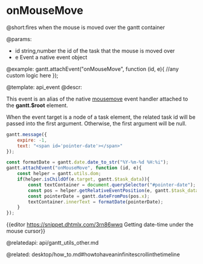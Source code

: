 onMouseMove
=============

@short:fires when the mouse is moved over the gantt container



@params:
- id		string,number		the id of the task that the mouse is moved over
- e			Event				a native event object



@example:
gantt.attachEvent("onMouseMove", function (id, e){
    //any custom logic here
});


@template:	api_event
@descr:

This event is an alias of the native [mousemove](https://developer.mozilla.org/en-US/docs/Web/API/Element/mousemove_event) event handler attached to the **gantt.$root** element.

When the event target is a node of a task element, the related task id will be passed into the first argument.
Otherwise, the first argument will be null.


~~~js
gantt.message({
	expire: -1,
	text: "<span id='pointer-date'></span>"
});

const formatDate = gantt.date.date_to_str("%Y-%m-%d %H:%i");
gantt.attachEvent("onMouseMove", function (id, e){
	const helper = gantt.utils.dom;
	if(helper.isChildOf(e.target, gantt.$task_data)){
      	const textContainer = document.querySelector("#pointer-date");
		const pos = helper.getRelativeEventPosition(e, gantt.$task_data);
		const pointerDate = gantt.dateFromPos(pos.x);
		textContainer.innerText = formatDate(pointerDate);
    }
});
~~~
{{editor    https://snippet.dhtmlx.com/3rn86wwq		Getting date-time under the mouse cursor}}

@relatedapi: api/gantt_utils_other.md

@related:
desktop/how_to.md#howtohaveaninfinitescrollinthetimeline